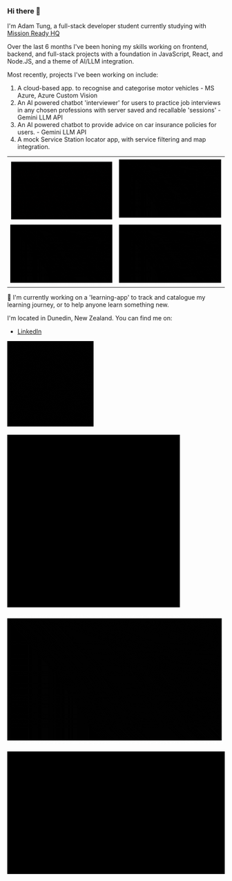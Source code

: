 ### Hi there 👋
I'm Adam Tung, a full-stack developer student currently studying with [Mission Ready HQ](https://www.missionreadyhq.com/)

Over the last 6 months I've been honing my skills working on frontend, backend, and full-stack projects with a foundation in JavaScript, React, and Node.JS, and a theme of AI/LLM integration.

Most recently, projects I've been working on include:
1. A cloud-based app. to recognise and categorise motor vehicles - MS Azure, Azure Custom Vision
2. An AI powered chatbot 'interviewer' for users to practice job interviews in any chosen professions with server saved and recallable 'sessions' - Gemini LLM API
3. An AI powered chatbot to provide advice on car insurance policies for users. - Gemini LLM API
4. A mock Service Station locator app, with service filtering and map integration.

| | |
|---|---|
| ![Alt text 1](images/mission0.gif) | ![Alt text 2](images/test4.gif) |
| ![Alt text 3](images/test4.gif) | ![Alt text 4](images/test4.gif) |

🔭 I'm currently working on a 'learning-app' to track and catalogue my learning journey, or to help anyone learn something new. 

I'm located in Dunedin, New Zealand. You can find me on:
- [LinkedIn](https://www.linkedin.com/in/adam-tung-95b25650/)


![Alt text for test1.gif](images/test2.gif)

![Alt text for test1.gif](images/test3.gif)

![Alt text for test1.gif](images/test4.gif)

![Alt text for test1.gif](images/test1.gif)

<!--
**AdamT-HJ/AdamT-HJ** is a ✨ _special_ ✨ repository because its `README.md` (this file) appears on your GitHub profile.

Here are some ideas to get you started:

- 🔭 I’m currently working on ...
- 🌱 I’m currently learning ...
- 👯 I’m looking to collaborate on ...
- 🤔 I’m looking for help with ...
- 💬 Ask me about ...
- 📫 How to reach me: ...
- 😄 Pronouns: ...
- ⚡ Fun fact: ...
-->
